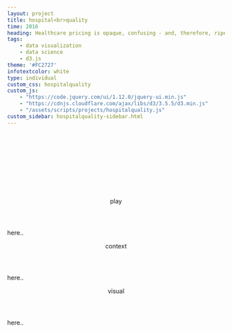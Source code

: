 ```yaml
---
layout: project
title: hospital<br>quality
time: 2016
heading: Healthcare pricing is opaque, confusing - and, therefore, ripe for visualization. My interactive visual below enables users to compare cost, quality, and size of roughly two-thousand medicare/medicaid hospitals. Filters enable the user to pick apart smaller trends, and explore cost/quality public datasets from the bottom-up.<br>A static form of this poster was displayed in the HIMSS healthcare conference, with an accompanying blog post <a href="http://arcadiasolutions.com/weaving-hospital-variation/">here</a>
tags:
    - data visualization
    - data science
    - d3.js
theme: '#FC2727'
infotextcolor: white
type: individual
custom_css: hospitalquality
custom_js: 
    - "https://code.jquery.com/ui/1.12.0/jquery-ui.min.js"
    - "https://cdnjs.cloudflare.com/ajax/libs/d3/3.5.5/d3.min.js"
    - "/assets/scripts/projects/hospitalquality.js"
custom_sidebar: hospitalquality-sidebar.html 
---
```


<section class="block block-data-visual">
    <div class="chartwrapper">
        <svg class="chart">
            <g class="lineholder"></g>
            <g class="axisholder"></g>      
        </svg>
    </div>
</section>

<section class="block">
    <header class="block-header">play</header>
    <div class="block-text">
        <p>here..</p>
    </div>
</section>

<section class="block">
    <header class="block-header">context</header>
    <div class="block-text">
        <p>here..</p>
    </div>
</section>

<section class="block">
    <header class="block-header">visual</header>
    <div class="block-text">
        <p>here..</p>
    </div>
</section>